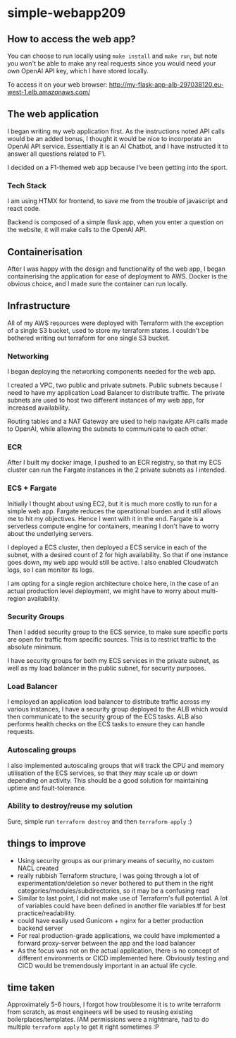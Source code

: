 # simple-webapp209
## How to access the web app?
You can choose to run locally using `make install` and `make run`, but note you won't be able to make any real requests since you would need your own OpenAI API key, which I have stored locally.

To access it on your web browser: http://my-flask-app-alb-297038120.eu-west-1.elb.amazonaws.com/

## The web application
I began writing my web application first. As the instructions noted API calls would be an added bonus, I thought it would be nice to incorporate an OpenAI API service. Essentially it is an AI Chatbot, and I have instructed it to answer all questions related to F1. 

I decided on a F1-themed web app because I've been getting into the sport.

### Tech Stack
I am using HTMX for frontend, to save me from the trouble of javascript and react code. 

Backend is composed of a simple flask app, when you enter a question on the website, it will make calls to the OpenAI API.

## Containerisation
After I was happy with the design and functionality of the web app, I began containerising the application for ease of deployment to AWS. Docker is the obvious choice, and I made sure the container can run locally.

## Infrastructure
All of my AWS resources were deployed with Terraform with the exception of a single S3 bucket, used to store my terraform states. I couldn't be bothered writing out terraform for one single S3 bucket. 

### Networking
I began deploying the networking components needed for the web app. 

I created a VPC, two public and private subnets. Public subnets because I need to have my application Load Balancer to distribute traffic. The private subnets are used to host two different instances of my web app, for increased availability.

Routing tables and a NAT Gateway are used to help navigate API calls made to OpenAI, while allowing the subnets to communicate to each other. 

### ECR
After I built my docker image, I pushed to an ECR registry, so that my ECS cluster can run the Fargate instances in the 2 private subnets as I intended.

### ECS + Fargate
Initially I thought about using EC2, but it is much more costly to run for a simple web app. Fargate reduces the operational burden and it still allows me to hit my objectives. Hence I went with it in the end. Fargate is a serverless compute engine for containers, meaning I don't have to worry about the underlying servers. 

I deployed a ECS cluster, then deployed a ECS service in each of the subnet, with a desired count of 2 for high availability. So that if one instance goes down, my web app would still be active. I also enabled Cloudwatch logs, so I can monitor its logs.

I am opting for a single region architecture choice here, in the case of an actual production level deployment, we might have to worry about multi-region availability.

### Security Groups
Then I added security group to the ECS service, to make sure specific ports are open for traffic from specific sources. This is to restrict traffic to the absolute minimum. 

I have security groups for both my ECS services in the private subnet, as well as my load balancer in the public subnet, for security purposes.

### Load Balancer
I employed an application load balancer to distribute traffic across my various instances, I have a security group deployed to the ALB which would then communicate to the security group of the ECS tasks. ALB also performs health checks on the ECS tasks to ensure they can handle requests.

### Autoscaling groups
I also implemented autoscaling groups that will track the CPU and memory utilisation of the ECS services, so that they may scale up or down depending on activity. This should be a good solution for maintaining uptime and fault-tolerance. 

### Ability to destroy/reuse my solution
Sure, simple run `terraform destroy` and then `terraform apply` :) 


## things to improve
- Using security groups as our primary means of security, no custom NACL created
- really rubbish Terraform structure, I was going through a lot of experimentation/deletion so never bothered to put them in the right categories/modules/subdirectories, so it may be a confusing read
- Similar to last point, I did not make use of Terraform's full potential. A lot of variables could have been defined in another file variables.tf for best practice/readability.
- could have easily used Gunicorn + nginx for a better production backend server
- For real production-grade applications, we could have implemented a forward proxy-server between the app and the load balancer
- As the focus was not on the actual application, there is no concept of different environments or CICD implemented here. Obviously testing and CICD would be tremendously important in an actual life cycle.

## time taken 
Approximately 5-6 hours, I forgot how troublesome it is to write terraform from scratch, as most engineers will be used to reusing existing boilerplaces/templates. IAM permissions were a nightmare, had to do multiple `terraform apply` to get it right sometimes :P 